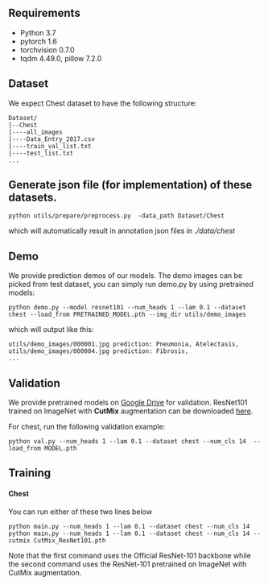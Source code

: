 ## Requirements
- Python 3.7
- pytorch 1.6
- torchvision 0.7.0
- tqdm 4.49.0, pillow 7.2.0

## Dataset
We expect Chest dataset to have the following structure:
```
Dataset/
|--Chest
|----all_images
|----Data_Entry_2017.csv
|----train_val_list.txt
|----test_list.txt
...
```
## Generate json file (for implementation) of these datasets.
```shell
python utils/prepare/preprocess.py  -data_path Dataset/Chest
```
which will automatically result in annotation json files in *./data/chest*

## Demo
We provide prediction demos of our models. The demo images can be picked from test dataset, you can simply run demo.py by using pretrained models:
```shell
python demo.py --model resnet101 --num_heads 1 --lam 0.1 --dataset chest --load_from PRETRAINED_MODEL.pth --img_dir utils/demo_images
```
which will output like this:
```shell
utils/demo_images/000001.jpg prediction: Pneumonia, Atelectasis,
utils/demo_images/000004.jpg prediction: Fibrosis,
...
```

## Validation
We provide pretrained models on [Google Drive](https://www.google.com/drive/) for validation. ResNet101 trained on ImageNet with **CutMix** augmentation can be downloaded 
[here](https://drive.google.com/file/d/1seXPipXSgH_Fzk18vaVmclrXOIeocmfZ/view?usp=sharing).

For chest, run the following validation example:
```shell
python val.py --num_heads 1 --lam 0.1 --dataset chest --num_cls 14  --load_from MODEL.pth
```

## Training
#### Chest
You can run either of these two lines below 
```shell
python main.py --num_heads 1 --lam 0.1 --dataset chest --num_cls 14
python main.py --num_heads 1 --lam 0.1 --dataset chest --num_cls 14 --cutmix CutMix_ResNet101.pth
```
Note that the first command uses the Official ResNet-101 backbone while the second command uses the ResNet-101 pretrained on ImageNet with CutMix augmentation.

